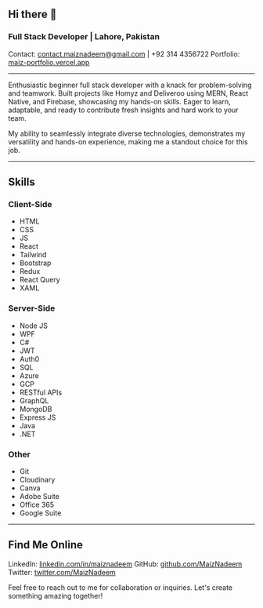 ## Hi there 👋
### Full Stack Developer | Lahore, Pakistan

Contact: contact.maiznadeem@gmail.com | +92 314 4356722
Portfolio: [maiz-portfolio.vercel.app](https://maiz-portfolio.vercel.app)

---

Enthusiastic beginner full stack developer with a knack for problem-solving and teamwork. Built projects like Homyz and Deliveroo using MERN, React Native, and Firebase, showcasing my hands-on skills. Eager to learn, adaptable, and ready to contribute fresh insights and hard work to your team.

My ability to seamlessly integrate diverse technologies, demonstrates my versatility and hands-on experience, making me a standout choice for this job.

---

## Skills

### Client-Side
- HTML
- CSS
- JS
- React
- Tailwind
- Bootstrap
- Redux
- React Query
- XAML

### Server-Side
- Node JS
- WPF
- C#
- JWT
- Auth0
- SQL
- Azure
- GCP
- RESTful APIs
- GraphQL
- MongoDB
- Express JS
- Java
- .NET

### Other
- Git
- Cloudinary
- Canva
- Adobe Suite
- Office 365
- Google Suite

---

## Find Me Online

LinkedIn: [linkedin.com/in/maiznadeem](https://www.linkedin.com/in/maiznadeem)
GitHub: [github.com/MaizNadeem](https://github.com/MaizNadeem)
Twitter: [twitter.com/MaizNadeem](https://twitter.com/MaizNadeem)

Feel free to reach out to me for collaboration or inquiries. Let's create something amazing together!

